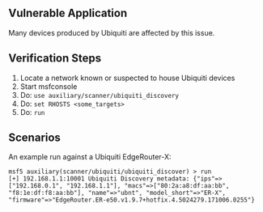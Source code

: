 ## Vulnerable Application

Many devices produced by Ubiquiti are affected by this issue.

## Verification Steps

  1. Locate a network known or suspected to house Ubiquiti devices
  2. Start msfconsole
  3. Do: `use auxiliary/scanner/ubiquiti_discovery`
  3. Do: `set RHOSTS <some_targets>`
  4. Do: `run`

## Scenarios

  An example run against a Ubiquiti EdgeRouter-X:


  ```
  msf5 auxiliary(scanner/ubiquiti/ubiquiti_discover) > run
  [+] 192.168.1.1:10001 Ubiquiti Discovery metadata: {"ips"=>["192.168.0.1", "192.168.1.1"], "macs"=>["80:2a:a8:df:aa:bb", "f8:1e:df:f8:aa:bb"], "name"=>"ubnt", "model_short"=>"ER-X", "firmware"=>"EdgeRouter.ER-e50.v1.9.7+hotfix.4.5024279.171006.0255"}
  ```
